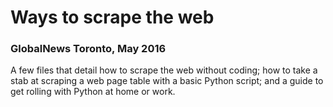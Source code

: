 # Ways to scrape the web
### GlobalNews Toronto, May 2016

A few files that detail how to scrape the web without coding; how to take a stab at scraping a web page table with a basic Python script; and a guide to get rolling with Python at home or work.
